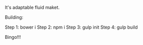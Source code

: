 It's adaptable fluid maket.

Building:

  Step 1: bower i
  Step 2: npm i
  Step 3: gulp init
  Step 4: gulp build

Bingo!!!

